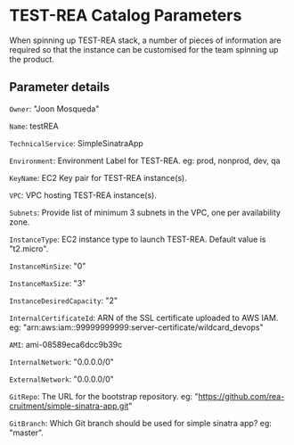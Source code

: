 # TEST-REA Catalog Parameters

When spinning up TEST-REA stack, a number of pieces of information are required so that the instance can be customised for the team spinning up the product.

## Parameter details

`Owner`: "Joon Mosqueda"

`Name`: testREA

`TechnicalService`: SimpleSinatraApp

`Environment`: Environment Label for TEST-REA.  eg: prod, nonprod, dev, qa

`KeyName`: EC2 Key pair for TEST-REA instance(s).

`VPC`: VPC hosting TEST-REA instance(s).

`Subnets`: Provide list of minimum 3 subnets in the VPC, one per availability zone.

`InstanceType`: EC2 instance type to launch TEST-REA.  Default value is "t2.micro".

`InstanceMinSize`: "0"

`InstanceMaxSize`: "3"

`InstanceDesiredCapacity`: "2"

`InternalCertificateId`: ARN of the SSL certificate uploaded to AWS IAM. eg: "arn:aws:iam::99999999999:server-certificate/wildcard_devops"

`AMI`: ami-08589eca6dcc9b39c

`InternalNetwork`: "0.0.0.0/0"

`ExternalNetwork`: "0.0.0.0/0"

`GitRepo`: The URL for the bootstrap repository.  eg: "https://github.com/rea-cruitment/simple-sinatra-app.git"

`GitBranch`: Which Git branch should be used for simple sinatra app?  eg: "master".